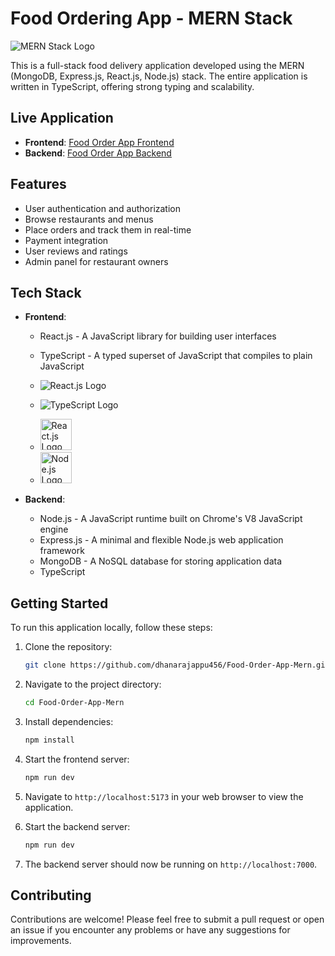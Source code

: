 # Food Ordering App - MERN Stack

![MERN Stack Logo](https://upload.wikimedia.org/wikipedia/commons/9/94/MERN-logo.png)

This is a full-stack food delivery application developed using the MERN (MongoDB, Express.js, React.js, Node.js) stack. The entire application is written in TypeScript, offering strong typing and scalability.

## Live Application

- **Frontend**: [Food Order App Frontend](https://food-order-app-mern.onrender.com)
- **Backend**: [Food Order App Backend](https://food-order-app-mern-backend.onrender.com)
## Features

- User authentication and authorization
- Browse restaurants and menus
- Place orders and track them in real-time
- Payment integration
- User reviews and ratings
- Admin panel for restaurant owners

## Tech Stack

- **Frontend**:
  - React.js - A JavaScript library for building user interfaces
  - TypeScript - A typed superset of JavaScript that compiles to plain JavaScript
  - ![React.js Logo]()
  - ![TypeScript Logo]()
 
  - <img src="https://encrypted-tbn0.gstatic.com/images?q=tbn:ANd9GcSCRKguaNZrVn6-NK9Ir6VdZf7PoRwLStgLLgsoSMq9ZA&s" alt="React.js Logo" width="50" height="50">
  - <img src="https://upload.wikimedia.org/wikipedia/commons/thumb/4/4c/Typescript_logo_2020.svg/2048px-Typescript_logo_2020.svg.png" alt="Node.js Logo" width="50" height="50">

- **Backend**:
  - Node.js - A JavaScript runtime built on Chrome's V8 JavaScript engine
  - Express.js - A minimal and flexible Node.js web application framework
  - MongoDB - A NoSQL database for storing application data
  - TypeScript
 

## Getting Started

To run this application locally, follow these steps:

1. Clone the repository:

   ```bash
   git clone https://github.com/dhanarajappu456/Food-Order-App-Mern.git
   ```

2. Navigate to the project directory:

   ```bash
   cd Food-Order-App-Mern

   ```

3. Install dependencies:

   ```bash
   npm install
   ```

4. Start the frontend server:

   ```bash
   npm run dev
   ```

5. Navigate to `http://localhost:5173` in your web browser to view the application.

6. Start the backend server:

   ```bash
   npm run dev
   ```

7. The backend server should now be running on `http://localhost:7000`.

## Contributing

Contributions are welcome! Please feel free to submit a pull request or open an issue if you encounter any problems or have any suggestions for improvements.


